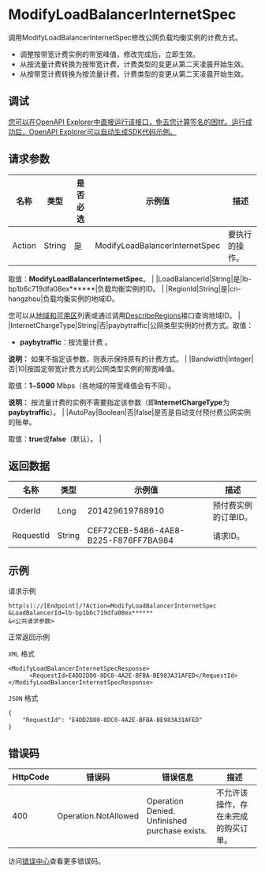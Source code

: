 # ModifyLoadBalancerInternetSpec

调用ModifyLoadBalancerInternetSpec修改公网负载均衡实例的计费方式。

-   调整按带宽计费实例的带宽峰值，修改完成后，立即生效。
-   从按流量计费转换为按带宽计费。计费类型的变更从第二天凌晨开始生效。
-   从按带宽计费转换为按流量计费。计费类型的变更从第二天凌晨开始生效。

## 调试

[您可以在OpenAPI Explorer中直接运行该接口，免去您计算签名的困扰。运行成功后，OpenAPI Explorer可以自动生成SDK代码示例。](https://api.aliyun.com/#product=Slb&api=ModifyLoadBalancerInternetSpec&type=RPC&version=2014-05-15)

## 请求参数

|名称|类型|是否必选|示例值|描述|
|--|--|----|---|--|
|Action|String|是|ModifyLoadBalancerInternetSpec|要执行的操作。

 取值：**ModifyLoadBalancerInternetSpec**。 |
|LoadBalancerId|String|是|lb-bp1b6c719dfa08ex\*\*\*\*\*\*|负载均衡实例的ID。 |
|RegionId|String|是|cn-hangzhou|负载均衡实例的地域ID。

 您可以从[地域和可用区](~~40654~~)列表或通过调用[DescribeRegions](~~25609~~)接口查询地域ID。 |
|InternetChargeType|String|否|paybytraffic|公网类型实例的付费方式。取值：

 -   **paybytraffic**：按流量计费 。

 **说明：** 如果不指定该参数，则表示保持原有的计费方式。 |
|Bandwidth|Integer|否|10|按固定带宽计费方式的公网类型实例的带宽峰值。

 取值：**1**~**5000** Mbps（各地域的带宽峰值会有不同）。

 **说明：** 按流量计费的实例不需要指定该参数（即**InternetChargeType**为**paybytraffic**）。 |
|AutoPay|Boolean|否|false|是否是自动支付预付费公网实例的账单。

 取值：**true**或**false**（默认）。 |

## 返回数据

|名称|类型|示例值|描述|
|--|--|---|--|
|OrderId|Long|201429619788910|预付费实例的订单ID。 |
|RequestId|String|CEF72CEB-54B6-4AE8-B225-F876FF7BA984|请求ID。 |

## 示例

请求示例

```
http(s)://[Endpoint]/?Action=ModifyLoadBalancerInternetSpec
&LoadBalancerId=lb-bp1b6c719dfa08ex******
&<公共请求参数>
```

正常返回示例

`XML` 格式

```
<ModifyLoadBalancerInternetSpecResponse>
      <RequestId>E4DD2D80-8DC0-4A2E-BFBA-BE983A31AFED</RequestId>
</ModifyLoadBalancerInternetSpecResponse>
```

`JSON` 格式

```
{
    "RequestId": "E4DD2D80-8DC0-4A2E-BFBA-BE983A31AFED"
}
```

## 错误码

|HttpCode|错误码|错误信息|描述|
|--------|---|----|--|
|400|Operation.NotAllowed|Operation Denied. Unfinished purchase exists.|不允许该操作，存在未完成的购买订单。|

访问[错误中心](https://error-center.alibabacloud.com/status/product/Slb)查看更多错误码。

